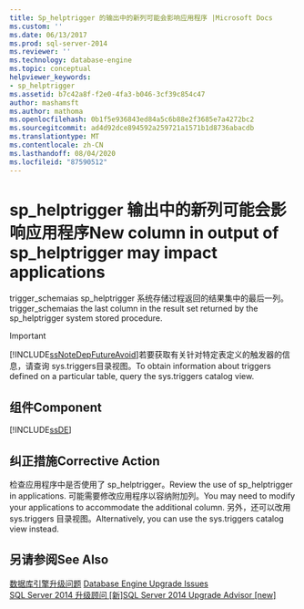 ```yaml
---
title: Sp_helptrigger 的输出中的新列可能会影响应用程序 |Microsoft Docs
ms.custom: ''
ms.date: 06/13/2017
ms.prod: sql-server-2014
ms.reviewer: ''
ms.technology: database-engine
ms.topic: conceptual
helpviewer_keywords:
- sp_helptrigger
ms.assetid: b7c42a8f-f2e0-4fa3-b046-3cf39c854c47
author: mashamsft
ms.author: mathoma
ms.openlocfilehash: 0b1f5e936843ed84a5c6b88e2f3685e7a4272bc2
ms.sourcegitcommit: ad4d92dce894592a259721a1571b1d8736abacdb
ms.translationtype: MT
ms.contentlocale: zh-CN
ms.lasthandoff: 08/04/2020
ms.locfileid: "87590512"
---
```

# <a name="new-column-in-output-of-sp_helptrigger-may-impact-applications"></a><span data-ttu-id="065be-102">sp_helptrigger 输出中的新列可能会影响应用程序</span><span class="sxs-lookup"><span data-stu-id="065be-102">New column in output of sp_helptrigger may impact applications</span></span>
  <span data-ttu-id="065be-103">trigger_schemaias sp_helptrigger 系统存储过程返回的结果集中的最后一列。</span><span class="sxs-lookup"><span data-stu-id="065be-103">trigger_schemaias the last column in the result set returned by the sp_helptrigger system stored procedure.</span></span>  
  
> [!IMPORTANT]  
>  [!INCLUDE[ssNoteDepFutureAvoid](../../includes/ssnotedepfutureavoid-md.md)]<span data-ttu-id="065be-104">若要获取有关针对特定表定义的触发器的信息，请查询 sys.triggers目录视图。</span><span class="sxs-lookup"><span data-stu-id="065be-104">To obtain information about triggers defined on a particular table, query the sys.triggers catalog view.</span></span>  
  
## <a name="component"></a><span data-ttu-id="065be-105">组件</span><span class="sxs-lookup"><span data-stu-id="065be-105">Component</span></span>  
 [!INCLUDE[ssDE](../../includes/ssde-md.md)]  
  
## <a name="corrective-action"></a><span data-ttu-id="065be-106">纠正措施</span><span class="sxs-lookup"><span data-stu-id="065be-106">Corrective Action</span></span>  
 <span data-ttu-id="065be-107">检查应用程序中是否使用了 sp_helptrigger。</span><span class="sxs-lookup"><span data-stu-id="065be-107">Review the use of sp_helptrigger in applications.</span></span> <span data-ttu-id="065be-108">可能需要修改应用程序以容纳附加列。</span><span class="sxs-lookup"><span data-stu-id="065be-108">You may need to modify your applications to accommodate the additional column.</span></span> <span data-ttu-id="065be-109">另外，还可以改用 sys.triggers 目录视图。</span><span class="sxs-lookup"><span data-stu-id="065be-109">Alternatively, you can use the sys.triggers catalog view instead.</span></span>  
  
## <a name="see-also"></a><span data-ttu-id="065be-110">另请参阅</span><span class="sxs-lookup"><span data-stu-id="065be-110">See Also</span></span>  
 <span data-ttu-id="065be-111">[数据库引擎升级问题](../../../2014/sql-server/install/database-engine-upgrade-issues.md) </span><span class="sxs-lookup"><span data-stu-id="065be-111">[Database Engine Upgrade Issues](../../../2014/sql-server/install/database-engine-upgrade-issues.md) </span></span>  
 [<span data-ttu-id="065be-112">SQL Server 2014 升级顾问 &#91;新&#93;</span><span class="sxs-lookup"><span data-stu-id="065be-112">SQL Server 2014 Upgrade Advisor &#91;new&#93;</span></span>](sql-server-2014-upgrade-advisor.md)  
  
  
